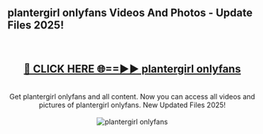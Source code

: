 <h2>plantergirl onlyfans Videos And Photos - Update Files 2025!</h2>
<br>
<div align="center">
<h2><a href="https://linkcuts.com/hfmhzwbr" rel="nofollow">🔴 CLICK HERE 🌐==►► plantergirl onlyfans</a></h2>
<br>
Get plantergirl onlyfans and all content. Now you can access all videos and pictures of plantergirl onlyfans. New Updated Files 2025!
<br>
<br>
<a href="https://linkcuts.com/hfmhzwbr" rel="nofollow" data-target="animated-image.originalLink"><img src="https://i.ibb.co.com/WyWwxjT/player-gif2.gif" alt="plantergirl onlyfans" style="max-width: 100%; display: inline-block;" data-target="animated-image.originalImage"></a>
</div>
<br>